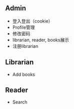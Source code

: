 ## Admin

* 登入登出（cookie）
* Profile管理
* 修改密码
* librarian, reader, books展示
* 注册librarian

## Librarian

* Add books

## Reader

* Search
